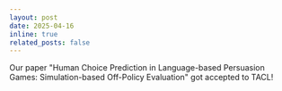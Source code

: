 ```yaml
---
layout: post
date: 2025-04-16
inline: true
related_posts: false
---
```


Our paper "Human Choice Prediction in Language-based Persuasion Games: Simulation-based Off-Policy Evaluation" got accepted to TACL!
